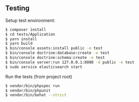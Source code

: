 ## Testing

Setup test environment:
```bash
$ composer install
$ cd tests/Application
$ yarn install
$ yarn build
$ bin/console assets:install public -e test
$ bin/console doctrine:database:create -e test
$ bin/console doctrine:schema:create -e test
$ bin/console server:run 127.0.0.1:8080 -d public -e test
$ sudo service elasticsearch start
```

Run the tests (from project root)
```bash
$ vendor/bin/phpspec run
$ vendor/bin/phpunit
$ vendor/bin/behat --strict
```

